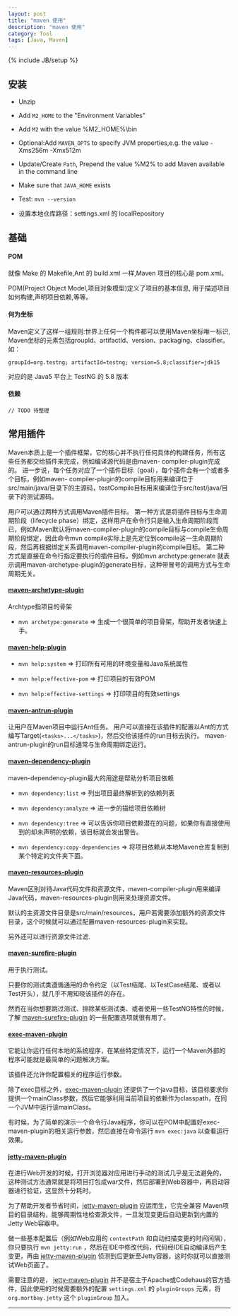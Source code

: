 ```yaml
---
layout: post
title: "maven 使用"
description: "maven 使用"
category: Tool
tags: [Java, Maven]
---
```

{% include JB/setup %}


## 安装

* Unzip

* Add `M2_HOME` to the "Environment Variables"

* Add `M2` with the value %M2_HOME%\bin

* Optional:Add `MAVEN_OPTS` to specify JVM properties,e.g. the value -Xms256m -Xmx512m

* Update/Create `Path`, Prepend the value %M2% to add Maven available in the command line

* Make sure that `JAVA_HOME` exists

* Test: `mvn --version`

* 设置本地仓库路径：settings.xml 的 localRepository


## 基础

#### POM

就像 Make 的 Makefile,Ant 的 build.xml 一样,Maven 项目的核心是 pom.xml。

POM(Project Object Model,项目对象模型)定义了项目的基本信息,
用于描述项目如何构建,声明项目依赖,等等。

#### 何为坐标

Maven定义了这样一组规则:世界上任何一个构件都可以使用Maven坐标唯一标识,
Maven坐标的元素包括groupId、artifactId、version、packaging、classifier。
如：

	groupId=org.testng; artifactId=testng; version=5.8;classifier=jdk15

对应的是 Java5 平台上 TestNG 的 5.8 版本

#### 依赖

	// TODO 待整理

## 常用插件

Maven本质上是一个插件框架，它的核心并不执行任何具体的构建任务，所有这些任务都交给插件来完成，例如编译源代码是由maven- compiler-plugin完成的。
进一步说，每个任务对应了一个插件目标（goal），每个插件会有一个或者多个目标，例如maven- compiler-plugin的compile目标用来编译位于src/main/java/目录下的主源码，testCompile目标用来编译位于src/test/java/目录下的测试源码。

用户可以通过两种方式调用Maven插件目标。
第一种方式是将插件目标与生命周期阶段（lifecycle phase）绑定，这样用户在命令行只是输入生命周期阶段而已，例如Maven默认将maven-compiler-plugin的compile目标与compile生命周期阶段绑定，因此命令mvn compile实际上是先定位到compile这一生命周期阶段，然后再根据绑定关系调用maven-compiler-plugin的compile目标。
第二种方式是直接在命令行指定要执行的插件目标，例如mvn archetype:generate 就表示调用maven-archetype-plugin的generate目标，这种带冒号的调用方式与生命周期无关。

#### [maven-archetype-plugin][archetype]

Archtype指项目的骨架

* `mvn archetype:generate` => 生成一个很简单的项目骨架，帮助开发者快速上手。


#### [maven-help-plugin][help]

* `mvn help:system` => 打印所有可用的环境变量和Java系统属性

* `mvn help:effective-pom` => 打印项目的有效POM

* `mvn help:effective-settings` => 打印项目的有效settings


#### [maven-antrun-plugin][antrun]

让用户在Maven项目中运行Ant任务。
用户可以直接在该插件的配置以Ant的方式编写Target(`<tasks>...</tasks>`)，然后交给该插件的run目标去执行。
maven-antrun-plugin的run目标通常与生命周期绑定运行。


#### [maven-dependency-plugin][dependency]

maven-dependency-plugin最大的用途是帮助分析项目依赖

* `mvn dependency:list` => 列出项目最终解析到的依赖列表

* `mvn dependency:analyze` => 进一步的描绘项目依赖树

* `mvn dependency:tree` => 可以告诉你项目依赖潜在的问题，如果你有直接使用到的却未声明的依赖，该目标就会发出警告。

* `mvn dependency:copy-dependencies` => 将项目依赖从本地Maven仓库复制到某个特定的文件夹下面。


#### [maven-resources-plugin][resources]

Maven区别对待Java代码文件和资源文件，maven-compiler-plugin用来编译Java代码，maven-resources-plugin则用来处理资源文件。

默认的主资源文件目录是src/main/resources，用户若需要添加额外的资源文件目录，这个时候就可以通过配置maven-resources-plugin来实现。

另外还可以进行资源文件过滤.


#### [maven-surefire-plugin][surefire]

用于执行测试。

只要你的测试类遵循通用的命令约定（以Test结尾、以TestCase结尾、或者以Test开头），就几乎不用知晓该插件的存在。

然而在当你想要跳过测试、排除某些测试类、或者使用一些TestNG特性的时候，了解 [maven-surefire-plugin][surefire] 的一些配置选项就很有用了。


#### [exec-maven-plugin][exec]

它能让你运行任何本地的系统程序，在某些特定情况下，运行一个Maven外部的程序可能就是最简单的问题解决方案。

该插件还允许你配置相关的程序运行参数。

除了exec目标之外，[exec-maven-plugin][exec] 还提供了一个java目标，该目标要求你提供一个mainClass参数，然后它能够利用当前项目的依赖作为classpath，在同一个JVM中运行该mainClass。

有时候，为了简单的演示一个命令行Java程序，你可以在POM中配置好exec-maven-plugin的相关运行参数，然后直接在命令运行 `mvn exec:java` 以查看运行效果。


#### [jetty-maven-plugin][jetty]

在进行Web开发的时候，打开浏览器对应用进行手动的测试几乎是无法避免的，这种测试方法通常就是将项目打包成war文件，然后部署到Web容器中，再启动容器进行验证，这显然十分耗时。

为了帮助开发者节省时间，[jetty-maven-plugin][jetty] 应运而生，它完全兼容 Maven项目的目录结构，能够周期性地检查源文件，一旦发现变更后自动更新到内置的Jetty Web容器中。

做一些基本配置后（例如Web应用的 `contextPath` 和自动扫描变更的时间间隔），你只要执行 `mvn jetty:run` ，然后在IDE中修改代码，代码经IDE自动编译后产生变更，再由 [jetty-maven-plugin][jetty] 侦测到后更新至Jetty容器，这时你就可以直接测试Web页面了。

需要注意的是， [jetty-maven-plugin][jetty] 并不是宿主于Apache或Codehaus的官方插件，因此使用的时候需要额外的配置 `settings.xml` 的 `pluginGroups` 元素，将 `org.mortbay.jetty` 这个 `pluginGroup` 加入。


***

[archetype]: http://maven.apache.org/archetype/maven-archetype-plugin/
[antrun]: http://maven.apache.org/plugins/maven-antrun-plugin/
[dependency]: http://maven.apache.org/plugins/maven-dependency-plugin/
[help]: http://maven.apache.org/plugins/maven-help-plugin/
[resources]: http://maven.apache.org/plugins/maven-resources-plugin/
[surefire]: http://maven.apache.org/plugins/maven-surefire-plugin/
[exec]: http://mojo.codehaus.org/exec-maven-plugin/
[jetty]: http://wiki.eclipse.org/Jetty/Feature/Jetty_Maven_Plugin

